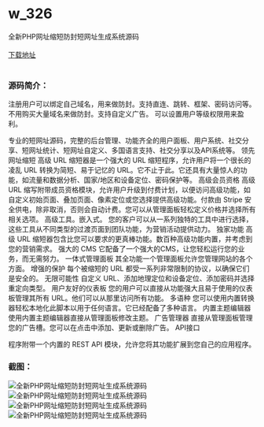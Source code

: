 # w_326
全新PHP网址缩短防封短网址生成系统源码
<br/></br>
[下载地址](https://www.uuid2.com/326.html "下载地址")
<br/></br>
<h3>源码简介：</h3>
<p>注册用户可以绑定自己域名，用来做防封。支持直连、跳转、框架、密码访问等。不用购买大量域名来做防封。支持自定义广告。 可以设置用户等级权限用来盈利。<p>
<p>专业的短网址源码，完整的后台管理、功能齐全的用户面板、用户系统、社交分享、短网址统计、短网址自定义、多国语言支持、社交分享以及API系统等。
领先网址缩短
高级 URL 缩短器是一个强大的 URL 缩短程序，允许用户将一个很长的凌乱 URL 转换为简短、易于记忆的 URL。它不止于此。它还具有大量惊人的功能，如流量和数据分析、国家/地区和设备定位、密码保护等。
高级会员资格
高级 URL 缩写附带成员资格模块，允许用户升级到付费计划，以便访问高级功能，如自定义初始页面、叠加页面、像素定位或您选择提供高级功能。付款由 Stripe 安全供电，除非取消，否则会自动计费。您可以从管理面板轻松定义价格并选择所有相关选项。
高级工具。嵌入式。
您的客户可以从一系列独特的工具中进行选择，这些工具从不同类型的过渡页面到团队功能，为营销活动提供动力。
独家功能
高级 URL 缩短器包含比您可以要求的更真棒功能。数百种高级功能内置，并考虑到您的营销需求。
强大的 CMS
它配备了一个强大的CMS，让您轻松运行您的业务，而无需努力。
一体式管理面板
其全功能一个管理面板允许您管理网站的各个方面。
增强的保护
每个被缩短的 URL 都受一系列非常限制的协议，以确保它们是安全的。
无限可能性
自定义 URL、添加地理定位和设备定位、添加密码并选择重定向类型。
用户友好的仪表板
您的用户可以直接从功能强大且易于使用的仪表板管理其所有 URL。他们可以从那里访问所有功能。
多语种
您可以使用内置转换器轻松本地化此脚本以用于任何语言。它已经配备了多种语言。
内置主题编辑器
使用内置主题编辑器直接从管理面板修改主题。
广告管理器
直接从管理面板管理您的广告槽。您可以在点击中添加、更新或删除广告。
API接口<p>
<p>程序附带一个内置的 REST API 模块，允许您将其功能扩展到您自己的应用程序。<p>
<h3>截图：</h3>
<img src="https://www.uuid2.com/wp-content/uploads/img/202105/6568cad676.jpg" alt="全新PHP网址缩短防封短网址生成系统源码"><img src="https://www.uuid2.com/wp-content/uploads/img/202105/6568cad262.jpg" alt="全新PHP网址缩短防封短网址生成系统源码"><img src="https://www.uuid2.com/wp-content/uploads/img/202105/ba35240873.jpg" alt="全新PHP网址缩短防封短网址生成系统源码"><img src="https://www.uuid2.com/wp-content/uploads/img/202105/ba35240647.jpg" alt="全新PHP网址缩短防封短网址生成系统源码">
